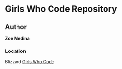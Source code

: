 # Girls Who Code Repository

## Author
**Zoe Medina**

### Location
Blizzard [Girls Who Code]("https://zrmedina.github.io/")
